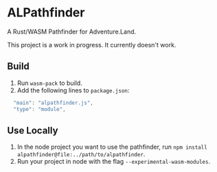 # ALPathfinder

A Rust/WASM Pathfinder for Adventure.Land.

This project is a work in progress. It currently doesn't work.

## Build

1. Run `wasm-pack` to build.
2. Add the following lines to `package.json`:

```js
  "main": "alpathfinder.js",
  "type": "module",
```

## Use Locally

1. In the node project you want to use the pathfinder, run `npm install alpathfinder@file:../path/to/alpathfinder`.
2. Run your project in node with the flag `--experimental-wasm-modules`.
